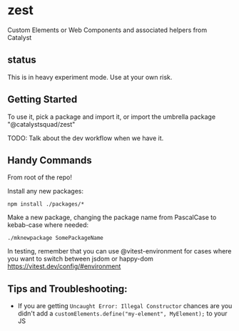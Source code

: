 # zest
Custom Elements or Web Components and associated helpers from Catalyst

## status

This is in heavy experiment mode. Use at your own risk.

## Getting Started

To use it, pick a package and import it, or import the umbrella package "@catalystsquad/zest"

TODO: Talk about the dev workflow when we have it.

## Handy Commands

From root of the repo!

Install any new packages:

`npm install ./packages/*`

Make a new package, changing the package name from PascalCase to kebab-case where needed:

`./mknewpackage SomePackageName`

In testing, remember that you can use @vitest-environment for cases where you want to switch between jsdom or happy-dom https://vitest.dev/config/#environment


## Tips and Troubleshooting:
* If you are getting `Uncaught Error: Illegal Constructor` chances are you didn't add a `customElements.define("my-element", MyElement);` to your JS